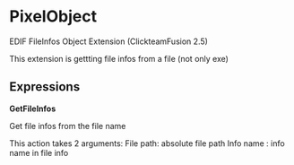 # PixelObject

EDIF FileInfos Object Extension (ClickteamFusion 2.5)

This extension is gettting file infos from a file (not only exe)

## Expressions

**GetFileInfos**

Get file infos from the file name

This action takes 2 arguments: 
File path: absolute file path
Info name : info name in file info

